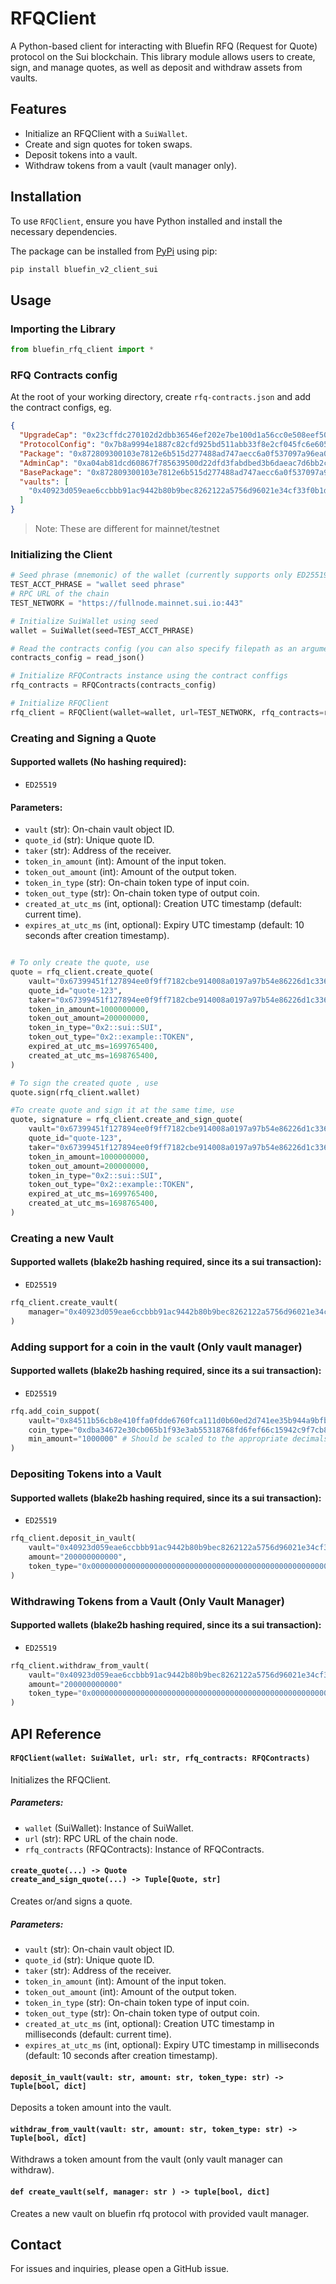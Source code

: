 # RFQClient

A Python-based client for interacting with Bluefin RFQ (Request for Quote) protocol on the Sui blockchain. This library module allows users to create, sign, and manage quotes, as well as deposit and withdraw assets from vaults.

## Features

- Initialize an RFQClient with a `SuiWallet`.
- Create and sign quotes for token swaps.
- Deposit tokens into a vault.
- Withdraw tokens from a vault (vault manager only).

## Installation

To use `RFQClient`, ensure you have Python installed and install the necessary dependencies.

The package can be installed from [PyPi](https://pypi.org/project/bluefin-v2-client-python/) using pip:

```bash
pip install bluefin_v2_client_sui
```

## Usage

### Importing the Library

```python
from bluefin_rfq_client import *
```

### RFQ Contracts config

At the root of your working directory, create `rfq-contracts.json` and add the contract configs, eg.

```json
{
  "UpgradeCap": "0x23cffdc270102d2dbb36546ef202e7be100d1a56cc0e508eef505efd240988e3",
  "ProtocolConfig": "0x7b8a9994e1887c82cfd925bd511abb33f8e2cf045fc6e605c73c2e8d51e89dba",
  "Package": "0x872809300103e7812e6b515d277488ad747aecc6a0f537097a96ea0865c3952a",
  "AdminCap": "0xa04ab81dcd60867f785639500d22dfd3fabdbed3b6daeac7d6bb2cd0745a3c3b",
  "BasePackage": "0x872809300103e7812e6b515d277488ad747aecc6a0f537097a96ea0865c3952a",
  "vaults": [
    "0x40923d059eae6ccbbb91ac9442b80b9bec8262122a5756d96021e34cf33f0b1d"
  ]
}
```

> Note: These are different for mainnet/testnet

### Initializing the Client

```python
# Seed phrase (mnemonic) of the wallet (currently supports only ED25519)
TEST_ACCT_PHRASE = "wallet seed phrase"
# RPC URL of the chain
TEST_NETWORK = "https://fullnode.mainnet.sui.io:443"

# Initialize SuiWallet using seed
wallet = SuiWallet(seed=TEST_ACCT_PHRASE)

# Read the contracts config (you can also specify filepath as an argument to read_json, by default it looks for rfq-contracts.json at root of working directory )
contracts_config = read_json()

# Initialize RFQContracts instance using the contract conffigs
rfq_contracts = RFQContracts(contracts_config)

# Initialize RFQClient
rfq_client = RFQClient(wallet=wallet, url=TEST_NETWORK, rfq_contracts=rfq_contracts)

```

### Creating and Signing a Quote

#### Supported wallets (No hashing required):

- `ED25519`

#### Parameters:

- `vault` (str): On-chain vault object ID.
- `quote_id` (str): Unique quote ID.
- `taker` (str): Address of the receiver.
- `token_in_amount` (int): Amount of the input token.
- `token_out_amount` (int): Amount of the output token.
- `token_in_type` (str): On-chain token type of input coin.
- `token_out_type` (str): On-chain token type of output coin.
- `created_at_utc_ms` (int, optional): Creation UTC timestamp (default: current time).
- `expires_at_utc_ms` (int, optional): Expiry UTC timestamp (default: 10 seconds after creation timestamp).

```python

# To only create the quote, use
quote = rfq_client.create_quote(
    vault="0x67399451f127894ee0f9ff7182cbe914008a0197a97b54e86226d1c33635c368",
    quote_id="quote-123",
    taker="0x67399451f127894ee0f9ff7182cbe914008a0197a97b54e86226d1c33635c368",
    token_in_amount=1000000000,
    token_out_amount=200000000,
    token_in_type="0x2::sui::SUI",
    token_out_type="0x2::example::TOKEN",
    expired_at_utc_ms=1699765400,
    created_at_utc_ms=1698765400,
)

# To sign the created quote , use
quote.sign(rfq_client.wallet)

#To create quote and sign it at the same time, use
quote, signature = rfq_client.create_and_sign_quote(
    vault="0x67399451f127894ee0f9ff7182cbe914008a0197a97b54e86226d1c33635c368",
    quote_id="quote-123",
    taker="0x67399451f127894ee0f9ff7182cbe914008a0197a97b54e86226d1c33635c368",
    token_in_amount=1000000000,
    token_out_amount=200000000,
    token_in_type="0x2::sui::SUI",
    token_out_type="0x2::example::TOKEN",
    expired_at_utc_ms=1699765400,
    created_at_utc_ms=1698765400,
)
```

### Creating a new Vault

#### Supported wallets (blake2b hashing required, since its a sui transaction):

- `ED25519`

```python
rfq_client.create_vault(
    manager="0x40923d059eae6ccbbb91ac9442b80b9bec8262122a5756d96021e34cf33f0b1d",
)
```

### Adding support for a coin in the vault (Only vault manager)

#### Supported wallets (blake2b hashing required, since its a sui transaction):

- `ED25519`

```python
rfq.add_coin_suppot(
    vault="0x84511b56cb8e410ffa0fdde6760fca111d0b60ed2d741ee35b944a9bfbcc3456",
    coin_type="0xdba34672e30cb065b1f93e3ab55318768fd6fef66c15942c9f7cb846e2f900e7::usdc::USDC", 
    min_amount="1000000" # Should be scaled to the appropriate decimals of the coin to be supported
)
```


### Depositing Tokens into a Vault

#### Supported wallets (blake2b hashing required, since its a sui transaction):

- `ED25519`

```python
rfq_client.deposit_in_vault(
    vault="0x40923d059eae6ccbbb91ac9442b80b9bec8262122a5756d96021e34cf33f0b1d",
    amount="200000000000",
    token_type="0x0000000000000000000000000000000000000000000000000000000000000002::sui::SUI"
)
```

### Withdrawing Tokens from a Vault (Only Vault Manager)

#### Supported wallets (blake2b hashing required, since its a sui transaction):

- `ED25519`

```python
rfq_client.withdraw_from_vault(
    vault="0x40923d059eae6ccbbb91ac9442b80b9bec8262122a5756d96021e34cf33f0b1d",
    amount="200000000000"
    token_type="0x0000000000000000000000000000000000000000000000000000000000000002::sui::SUI"
)
```

## API Reference

#### `RFQClient(wallet: SuiWallet, url: str, rfq_contracts: RFQContracts)`

Initializes the RFQClient.

##### Parameters:

- `wallet` (SuiWallet): Instance of SuiWallet.
- `url` (str): RPC URL of the chain node.
- `rfq_contracts` (RFQContracts): Instance of RFQContracts.

#### `create_quote(...) -> Quote`</br> `create_and_sign_quote(...) -> Tuple[Quote, str]`

Creates or/and signs a quote.

##### Parameters:

- `vault` (str): On-chain vault object ID.
- `quote_id` (str): Unique quote ID.
- `taker` (str): Address of the receiver.
- `token_in_amount` (int): Amount of the input token.
- `token_out_amount` (int): Amount of the output token.
- `token_in_type` (str): On-chain token type of input coin.
- `token_out_type` (str): On-chain token type of output coin.
- `created_at_utc_ms` (int, optional): Creation UTC timestamp in milliseconds (default: current time).
- `expires_at_utc_ms` (int, optional): Expiry UTC timestamp in milliseconds (default: 10 seconds after creation timestamp).

#### `deposit_in_vault(vault: str, amount: str, token_type: str) -> Tuple[bool, dict]`

Deposits a token amount into the vault.

#### `withdraw_from_vault(vault: str, amount: str, token_type: str) -> Tuple[bool, dict]`

Withdraws a token amount from the vault (only vault manager can withdraw).

#### `def create_vault(self, manager: str ) -> tuple[bool, dict]`

Creates a new vault on bluefin rfq protocol with provided vault manager.

## Contact

For issues and inquiries, please open a GitHub issue.
